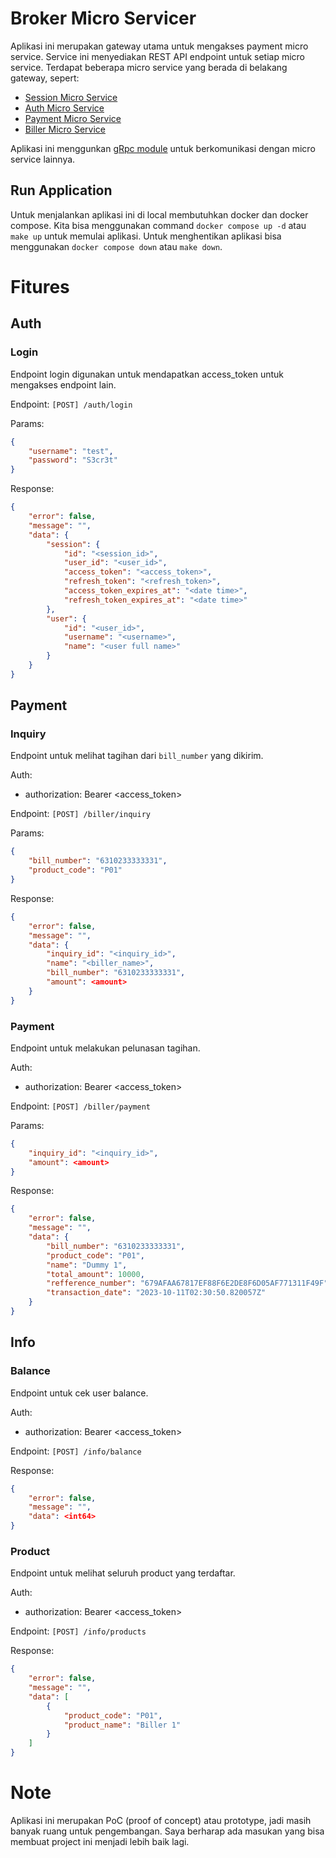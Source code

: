 # Broker Micro Servicer

Aplikasi ini merupakan gateway utama untuk mengakses payment micro service. Service ini menyediakan REST API endpoint untuk setiap micro service. Terdapat beberapa micro service yang berada di belakang gateway, sepert:
- [Session Micro Service](https://github.com/fbriansyah/micro-session-service)
- [Auth Micro Service](https://github.com/fbriansyah/micro-auth-service)
- [Payment Micro Service](https://github.com/fbriansyah/micro-payment-service)
- [Biller Micro Service](https://github.com/fbriansyah/micro-biller-service)

Aplikasi ini menggunkan [gRpc module](https://github.com/fbriansyah/micro-payment-proto) untuk berkomunikasi dengan micro service lainnya.

## Run Application
Untuk menjalankan aplikasi ini di local membutuhkan docker dan docker compose. Kita bisa menggunakan command `docker compose up -d` atau `make up` untuk memulai aplikasi. Untuk menghentikan aplikasi bisa menggunakan `docker compose down` atau `make down`.

# Fitures

## Auth
### Login
Endpoint login digunakan untuk mendapatkan access_token untuk mengakses endpoint lain.

Endpoint: `[POST] /auth/login`

Params:
```json
{
    "username": "test",
    "password": "S3cr3t"
}
```

Response:
```json
{
    "error": false,
    "message": "",
    "data": {
        "session": {
            "id": "<session_id>",
            "user_id": "<user_id>",
            "access_token": "<access_token>",
            "refresh_token": "<refresh_token>",
            "access_token_expires_at": "<date time>",
            "refresh_token_expires_at": "<date time>"
        },
        "user": {
            "id": "<user_id>",
            "username": "<username>",
            "name": "<user full name>"
        }
    }
}
```

## Payment
### Inquiry
Endpoint untuk melihat tagihan dari `bill_number` yang dikirim.

Auth:
- authorization: Bearer <access_token>

Endpoint: `[POST] /biller/inquiry`

Params:
```json
{
    "bill_number": "6310233333331",
    "product_code": "P01"
}
```

Response:
```json
{
    "error": false,
    "message": "",
    "data": {
        "inquiry_id": "<inquiry_id>",
        "name": "<biller_name>",
        "bill_number": "6310233333331",
        "amount": <amount>
    }
}
```

### Payment
Endpoint untuk melakukan pelunasan tagihan.

Auth:
- authorization: Bearer <access_token>

Endpoint: `[POST] /biller/payment`

Params:
```json
{
    "inquiry_id": "<inquiry_id>",
    "amount": <amount>
}
```

Response:
```json
{
    "error": false,
    "message": "",
    "data": {
        "bill_number": "6310233333331",
        "product_code": "P01",
        "name": "Dummy 1",
        "total_amount": 10000,
        "refference_number": "679AFAA67817EF88F6E2DE8F6D05AF771311F49F",
        "transaction_date": "2023-10-11T02:30:50.820057Z"
    }
}
```

## Info
### Balance
Endpoint untuk cek user balance.

Auth:
- authorization: Bearer <access_token>

Endpoint: `[POST] /info/balance`

Response:
```json
{
    "error": false,
    "message": "",
    "data": <int64>
}
```
### Product
Endpoint untuk melihat seluruh product yang terdaftar.

Auth:
- authorization: Bearer <access_token>

Endpoint: `[POST] /info/products`

Response:
```json
{
    "error": false,
    "message": "",
    "data": [
        {
            "product_code": "P01",
            "product_name": "Biller 1"
        }
    ]
}
```

# Note

Aplikasi ini merupakan PoC (proof of concept) atau prototype, jadi masih banyak ruang untuk pengembangan. Saya berharap ada masukan yang bisa membuat project ini menjadi lebih baik lagi.

